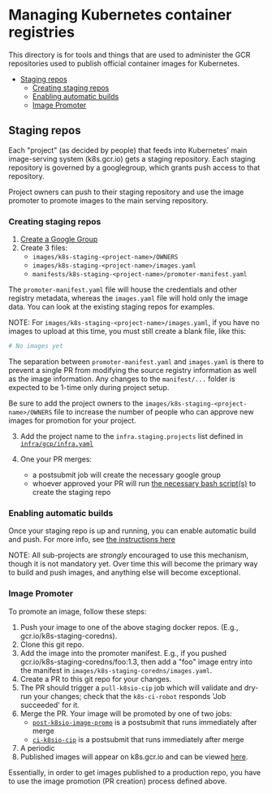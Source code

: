 # Managing Kubernetes container registries

This directory is for tools and things that are used to administer the GCR
repositories used to publish official container images for Kubernetes.

- [Staging repos](#staging-repos)
  - [Creating staging repos](#creating-staging-repos)
  - [Enabling automatic builds](#enabling-automatic-builds)
  - [Image Promoter](#image-promoter)

## Staging repos

Each "project" (as decided by people) that feeds into Kubernetes' main
image-serving system (k8s.gcr.io) gets a staging repository.  Each staging
repository is governed by a googlegroup, which grants push access to that
repository.

Project owners can push to their staging repository and use the image promoter
to promote images to the main serving repository.

### Creating staging repos

1. [Create a Google Group][google-groups]
2. Create 3 files:
    - `images/k8s-staging-<project-name>/OWNERS`
    - `images/k8s-staging-<project-name>/images.yaml`
    - `manifests/k8s-staging-<project-name>/promoter-manifest.yaml`

The `promoter-manifest.yaml` file will house the credentials and other registry
metadata, whereas the `images.yaml` file will hold only the image data. You can
look at the existing staging repos for examples.

NOTE: For `images/k8s-staging-<project-name>/images.yaml`, if you have no images
to upload at this time, you must still create a blank file, like this:

```yaml
# No images yet
```

The separation between `promoter-manifest.yaml` and `images.yaml` is there to
prevent a single PR from modifying the source registry information as well as
the image information. Any changes to the `manifest/...` folder is expected to
be 1-time only during project setup.

Be sure to add the project owners to the
`images/k8s-staging-<project-name>/OWNERS` file to increase the number of
people who can approve new images for promotion for your project.

3. Add the project name to the `infra.staging.projects` list defined in
   [`infra/gcp/infra.yaml`][infra.yaml]

4. One your PR merges:
    - a postsubmit job will create the necessary google group
    - whoever approved your PR will run [the necessary bash script(s)][staging-bash]
      to create the staging repo

### Enabling automatic builds

Once your staging repo is up and running, you can enable automatic build and
push.  For more info, see [the instructions here][image-pushing-readme]

NOTE: All sub-projects are *strongly* encouraged to use this mechanism, though
it is not mandatory yet.  Over time this will become the primary way to build
and push images, and anything else will become exceptional.

### Image Promoter

To promote an image, follow these steps:

1. Push your image to one of the above staging docker repos. (E.g.,
   gcr.io/k8s-staging-coredns).
1. Clone this git repo.
1. Add the image into the promoter manifest. E.g., if you pushed
   gcr.io/k8s-staging-coredns/foo:1.3, then add a "foo" image entry into the
   manifest in `images/k8s-staging-coredns/images.yaml`.
1. Create a PR to this git repo for your changes.
1. The PR should trigger a `pull-k8sio-cip` job which will validate and dry-run
   your changes; check that the `k8s-ci-robot` responds 'Job succeeded' for it.
1. Merge the PR. Your image will be promoted by one of two jobs:
   - [`post-k8sio-image-promo`][post-promo-job] is a postsubmit that runs immediately after merge
   - [`ci-k8sio-cip`][ci-promo-job] is a postsubmit that runs immediately after merge
1. A periodic 
1. Published images will appear on k8s.gcr.io and can be viewed [here](https://console.cloud.google.com/gcr/images/k8s-artifacts-prod).

Essentially, in order to get images published to a production repo, you have to
use the image promotion (PR creation) process defined above.

[google-groups]: /groups/README.md
[image-pushing-readme]: https://git.k8s.io/test-infra/config/jobs/image-pushing/README.md
[restrictions.yaml]: /groups/restrictions.yaml
[infra.yaml]: /infra/gcp/infra.yaml
[staging-bash]: /infra/gcp/bash/ensure-staging-storage.sh
[vdf]: /k8s.gcr.io/Vanity-Domain-Flip.md
[post-promo-job]: https://testgrid.k8s.io/sig-release-releng-blocking#post-k8sio-image-promo
[ci-promo-job]: https://testgrid.k8s.io/sig-release-releng-blocking#ci-k8sio-image-promo
